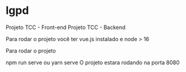 # lgpd
Projeto TCC - Front-end
Projeto TCC - Backend

Para rodar o projeto você ter vue.js instalado e node > 16

Para rodar o projeto

npm run serve ou yarn serve
O projeto estara rodando na porta 8080

